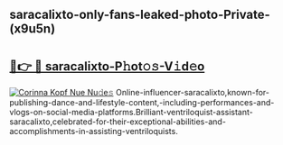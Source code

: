 ## saracalixto-only-fans​-leaked-photo​-Private-(x9u5n)


# <h2><a href="https://mediaupload.pro?title=saracalixto&ref=git">🔗👉 🔴 saracalixto-P𝚑ot𝚘𝚜-V𝚒d𝚎o</a></h2>

[![Corinna Kopf Nue Nu𝚍e𝚜](https://i.imgur.com/0qMVB7G.gif)](https://mediaupload.pro?title=saracalixto&ref=git)
Online-influencer-saracalixto,known-for-publishing-dance-and-lifestyle-content,-including-performances-and-vlogs-on-social-media-platforms.Brilliant-ventriloquist-assistant-saracalixto,celebrated-for-their-exceptional-abilities-and-accomplishments-in-assisting-ventriloquists.  
